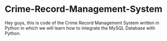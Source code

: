 # Crime-Record-Management-System
Hey guys, this is code of the Crime Record Management System written in Python in which we will learn how to integrate the MySQL Database with Python.
